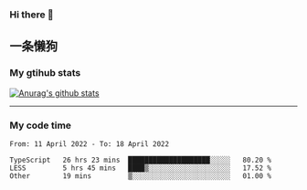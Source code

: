 ### Hi there 👋

## 一条懒狗
<!--
**kiss-me-quickly/kiss-me-quickly** is a ✨ _special_ ✨ repository because its `README.md` (this file) appears on your GitHub profile.

Here are some ideas to get you started:

- 🔭 I’m currently working on ...
- 🌱 I’m currently learning ...
- 👯 I’m looking to collaborate on ...
- 🤔 I’m looking for help with ...
- 💬 Ask me about ...
- 📫 How to reach me: ...
- 😄 Pronouns: ...
- ⚡ Fun fact: ...
-->


### My gtihub stats

[![Anurag's github stats](https://github-readme-stats.vercel.app/api?username=kiss-me-quickly)](https://github.com/anuraghazra/github-readme-stats)

***

### My code time

<!--START_SECTION:waka-->

```text
From: 11 April 2022 - To: 18 April 2022

TypeScript   26 hrs 23 mins  ████████████████████░░░░░   80.20 %
LESS         5 hrs 45 mins   ████▒░░░░░░░░░░░░░░░░░░░░   17.52 %
Other        19 mins         ▒░░░░░░░░░░░░░░░░░░░░░░░░   01.00 %
```

<!--END_SECTION:waka-->
